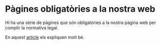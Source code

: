 # Pàgines obligatòries a la nostra web

Hi ha una sèrie de pàgines que són obligatòries a la nostra pàgina web per complir la normativa legal.

En aquest [article](https://www.rsprivacidad.es/textos-legales-obligatorios-en-una-pagina-web/) els expliquen molt bé.

